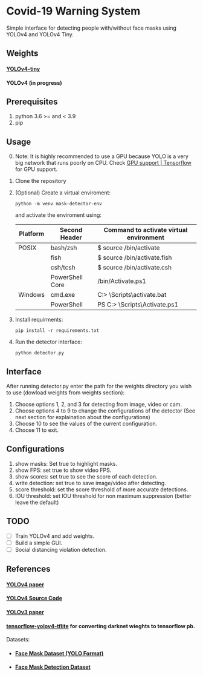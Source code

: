 # Covid-19 Warning System

Simple interface for detecting people with/without face masks using YOLOv4 and YOLOv4 Tiny.


## Weights

#### [YOLOv4-tiny]
#### YOLOv4 (in progress)



## Prerequisites

 1. python 3.6 >= and < 3.9
 2. pip


## Usage

0. Note: It is highly recommended to use a GPU because YOLO is a very big network that runs poorly on CPU.
Check [GPU support | Tensorflow] for GPU support.



1. Clone the repository 
2. (Optional) Create a virtual enviroment:
    ```shell
    python -m venv mask-detector-env
    ```
    and activate the enviroment using:

    Platform | Second Header | Command to activate virtual environment
    ------------ | ------------- | -------------
    POSIX | bash/zsh | $ source <venv>/bin/activate
    || fish | $ source <venv>/bin/activate.fish
    || csh/tcsh | $ source <venv>/bin/activate.csh
    || PowerShell Core |  <venv>/bin/Activate.ps1
    Windows | cmd.exe | C:\> <venv>\Scripts\activate.bat
    || PowerShell | PS C:\> <venv>\Scripts\Activate.ps1


3. Install requirments:

    ```shell
    pip install -r requirements.txt
    ```

4. Run the detector interface:
    ```shell
    python detector.py
    ```

## Interface

After running detector\.py enter the path for the weights directory you wish to use (dowload weights from weights section):

1. Choose options 1, 2, and 3 for detecting from image, video or cam.
2. Choose options 4 to 9 to change the configurations of the detector (See next section for explaination about the configurations)
3. Choose 10 to see the values of the current configuration.
4. Choose 11 to exit.


## Configurations

1. show masks: Set true to highlight masks.
2. show FPS: set true to show video FPS.
3. show scores: set true to see the score of each detection.
4. write detection: set true to save image/video after detecting.
5. score threshold: set the score threshold of more accurate detections. 
6. IOU threshold: set IOU threshold for non maximum suppression (better leave the default)

## TODO

* [ ] Train YOLOv4 and add weights.
* [ ] Build a simple GUI.
* [ ] Social distancing violation detection.

## References
#### [YOLOv4 paper]
#### [YOLOv4 Source Code]
#### [YOLOv3 paper]
#### [tensorflow-yolov4-tflite] for converting darknet wieghts to tensorflow pb.

Datasets:
* #### [Face Mask Dataset (YOLO Format)]
* #### [Face Mask Detection Dataset]



<!-- Links -->
[YOLOv4 paper]: <https://arxiv.org/abs/2004.10934>
[YOLOv4 Source Code]: <https://github.com/AlexeyAB/darknet>
[YOLOv3 paper]: <https://arxiv.org/abs/1804.02767>
[tensorflow-yolov4-tflite]: <https://github.com/hunglc007/tensorflow-yolov4-tflite>
[GPU support | Tensorflow]: <https://www.tensorflow.org/install/gpu>
[Face Mask Dataset (YOLO Format)]: <https://www.kaggle.com/aditya276/face-mask-dataset-yolo-format>
[Face Mask Detection Dataset]: <https://www.kaggle.com/wobotintelligence/face-mask-detection-dataset>
[YOLOv4-tiny]: <https://drive.google.com/uc?export=download&id=1Rw5CCOxRK52-nFLWKKBAxvKeniJxOr7z>
